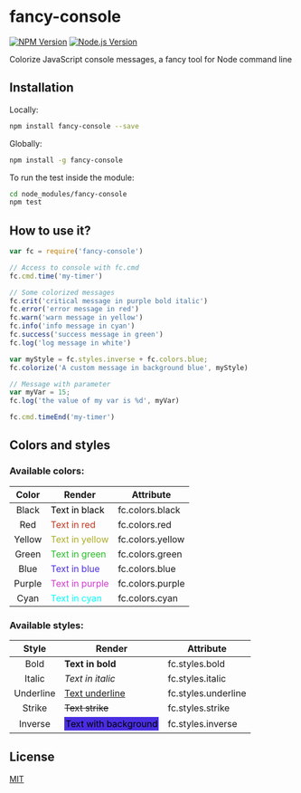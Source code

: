 # fancy-console

[![NPM Version][npm-image]][npm-url]
[![Node.js Version][node-version-image]][node-version-url]

Colorize JavaScript console messages, a fancy tool for Node command line

## Installation

Locally:
```sh
npm install fancy-console --save
```

Globally:
```sh
npm install -g fancy-console
```
To run the test inside the module:
```sh
cd node_modules/fancy-console
npm test
```

## How to use it?

```js
var fc = require('fancy-console')

// Access to console with fc.cmd
fc.cmd.time('my-timer')

// Some colorized messages
fc.crit('critical message in purple bold italic')
fc.error('error message in red')
fc.warn('warn message in yellow')
fc.info('info message in cyan')
fc.success('success message in green')
fc.log('log message in white')

var myStyle = fc.styles.inverse + fc.colors.blue;
fc.colorize('A custom message in background blue', myStyle)

// Message with parameter
var myVar = 15;
fc.log('the value of my var is %d', myVar)

fc.cmd.timeEnd('my-timer')
```
## Colors and styles
### Available colors:  

| Color  	|  Render 	|  Attribute |
|:----:	|---	|---- |
|  Black 	|  <span style="width:200px;height:10px;color:black;">Text in black</span>	| fc.colors.black |
|  Red 	|   <span style="width:200px;height:10px;color:rgb(194, 54, 33);">Text in red</span>	|  fc.colors.red |
|  Yellow 	|  <span style="width:200px;height:10px;color:rgb(173, 173, 39);">Text in yellow</span> 	|  fc.colors.yellow |
|  Green 	|   <span style="width:200px;height:10px;color:rgb(37, 188, 36);">Text in green</span>	|  fc.colors.green |
|  Blue	|  <span style="width:200px;height:10px;color:rgb(73, 46, 225);">Text in blue</span> 	|   fc.colors.blue |
|  Purple	|  <span style="width:200px;height:10px;color:rgb(211, 56, 211);">Text in purple</span>	|   fc.colors.purple |
|  Cyan 	|  <span style="width:200px;height:10px;color:cyan;">Text in cyan</span>	| fc.colors.cyan |

### Available styles:

| Style  	|  Render 	|  Attribute |
|:-------:|----------	|---- |
| Bold  	|  **Text in bold** 	|  fc.styles.bold |
| Italic  |  _Text in italic_ 	|  fc.styles.italic |
| Underline  	|  <span style="text-decoration:underline;">Text underline</span> 	|  fc.styles.underline |
| Strike  	|  ~~Text strike~~ 	|  fc.styles.strike |
| Inverse  	|  <span style="display:inline-block;padding:2px;background-color:rgb(73, 46, 225);color:black;">Text with background</span> 	|  fc.styles.inverse |

## License

[MIT](LICENSE)

[npm-image]: https://img.shields.io/npm/v/npm.svg
[npm-url]: https://npmjs.org/package/fancy-console
[node-version-image]: https://img.shields.io/node/v/accepts.svg
[node-version-url]: http://nodejs.org/download/
